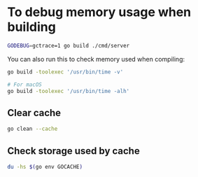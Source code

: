 # To debug memory usage when building

```bash
GODEBUG=gctrace=1 go build ./cmd/server
```

You can also run this to check memory used when compiling:

```bash
go build -toolexec '/usr/bin/time -v'

# For macOS
go build -toolexec '/usr/bin/time -alh'
```

## Clear cache
```bash
go clean --cache
```

## Check storage used by cache


```bash
du -hs $(go env GOCACHE)
```
